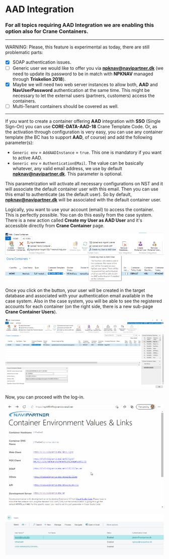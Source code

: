 # AAD Integration

### For all topics requiring **AAD Integration** we are enabling this option also for Crane Containers.

---

WARNING: Please, this feature is experimental as today, there are still problematic parts:
- [X] SOAP authentication issues.
- [ ] Generic user we would like to offer you via **npknav@navipartner.dk** (we need to update its password to be in match with **NPKNAV** managed through **Triskelion 2018**).
- [X] Maybe we will need two web server instances to allow both, **AAD** and **NavUserPassword** authentication at the same time. This might be necessary to let the external users (partners, customers) access the containers.
- [ ] Multi-Tenant containers should be covered as well.

---

If you want to create a container offering **AAD** integration with **SSO** (Single Sign-On) you can use **CORE-DATA-AAD-18** Crane Template Code. Or, as the activation through configuration is very easy, you can use any container template (the BC has to support **AAD**, of course) and add the following parameter(s): 
- ```Generic env``` = ```AddAADInstance``` = ```true```. This one is mandatory if you want to active AAD.
- ```Generic env``` = ```AuthenticationEMail```. The value can be basically whatever, any valid email address, we use by default **npknav@navipartner.dk**. This parameter is optional.

This parametrization will activate all necessary configurations on NST and it will associate the default container user with this email. Then you can use this email to authenticate (as the default user). So by default, **npknav@navipartner.dk** will be associated with the default container user.

Logically, you want to use your account (email) to access the container. This is perfectly possible. You can do this easily from the case system. There is a new action called **Create my User as AAD User** and it's accessible directly from **Crane Container** page.

![image.png](../../.attachments/image-e7422111-c68a-4164-ac82-e1e288f3ad3e.png)

Once you click on the button, your user will be created in the target database and associated with your authentication email available in the case system. Also in the case system, you will be able to see the registered accounts for each container (on the right side, there is a new sub-page **Crane Container Users**).

![image.png](../../.attachments/image-9dd0416c-ec3f-4c1f-9103-6ea2f877f7c4.png)

Now, you can proceed with the log-in.

![CraneContainers__AADAuth_01.gif](../../.attachments/CraneContainers__AADAuth_01-05ac64a5-3905-4ef3-b550-db5fc2207d6a.gif)

![image.png](../../.attachments/image-073befbf-be5e-4eb6-84d6-73b0a408c03a.png)
